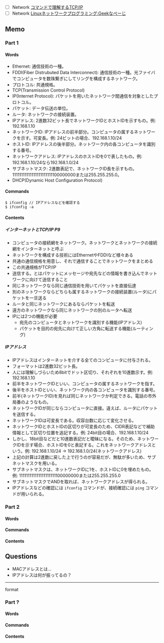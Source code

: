 - [ ] Network [コマンドで理解するTCP/IP](https://www.amazon.co.jp/%E8%A9%A6%E3%81%9B%E3%81%B0%E3%82%8F%E3%81%8B%E3%82%8B-%E3%82%B3%E3%83%9E%E3%83%B3%E3%83%89%E3%81%A7%E7%90%86%E8%A7%A3%E3%81%99%E3%82%8BTCP-IP-%E8%B1%8A%E6%B2%A2-%E8%81%A1/dp/4756151442)
- [ ] Network [Linuxネットワークプログラミング:Geekなぺーじ](http://www.geekpage.jp/programming/linux-network/)

## Memo

### Part 1

#### Words

- Ethernet: 通信技術の一種。
- FDDI(Fiber Distrubuted Data Interconnect): 通信技術の一種。光ファイバでコンピュータを数珠繋ぎにしてリングを構成するネットワーク。
- プロトコル: 共通規格。
- TCP(Transmission Control Protocol)
- IP(Internet Protocol): パケットを用いたネットワーク間通信を対象としたプロトコル。
- パケット: データ伝送の単位。
- ルータ: ネットワークの接続装置。
- IPアドレス: 2進数32ビット長でネットワークIDとホストIDを示すもの。例: 192.168.1.10
- ネットワークID: IPアドレスの前半部分。コンピュータの属するネットワークを示す。可変長。例: 24ビットの場合、192.168.1.10/24
- ホストID: IPアドレスの後半部分。ネットワーク内の各コンピュータを識別する番号。
- ネットワークアドレス: IPアドレスのホストIDを0で表したもの。例: 192.168.1.10/24なら192.168.1.0/24
- サブネットマスク: 2進数表記で、ネットワークID長を示すもの。11111111111111111111111100000000または255.255.255.0。
- DHCP(Dynamic Host Configuration Protocol)

#### Commands

```
$ ifconfig // IPアドレスなどを確認する
$ ifconfig -a
```

#### Contents

##### インターネットとTCP/IP P9

- コンピュータの接続網をネットワーク。ネットワークとネットワークの接続網をインターネットと呼ぶ
- ネットワークを構成する技術にはEthernetやFDDIなど様々ある
- 共通の通信規格を用意し、それで通信することでネットワークをまとめる
- この共通規格がTCP/IP
- 送信する。とはパケットにメッセージや宛先などの情報を書き込んでネットワークに向けて送信すること
- 同じネットワークなら同じ通信技術を用いてパケットを直接伝達
- 別のネットワークならどちらも属するネットワークの接続装置(ルータ)にパケットを一旦送る
- ルータと同じネットワークにあるならパケットを転送
- 遠方のネットワークなら同じネットワークの別のルータへ転送
- IPには2つの機能が必要
  - 宛先のコンピュータとネットワークを識別する機能(IPアドレス)
  - パケットを目的の宛先に向けて正しい方角に転送する機能(ルーティング)

##### IPアドレス

- IPアドレスはインターネットを介する全てのコンピュータに付与される。
- フォーマットは2進数32ビット長。
- 人には理解しづらいため8bitでドット区切り、それぞれを10進数示す。例: 192.168.1.10
- 前半をネットワークIDといい、コンピュータの属するネットワークを指す。
- 後半をホストIDといい、ネットワーク内の各コンピュータを識別する番号。
- 前半(ネットワークID)を見れば同じネットワークか判定できる。電話の市外局番のようなもの。
- ネットワークIDが同じならコンピュータに直接。違えば、ルータにパケットを送信する。
- ネットワークIDは可変長である。収容台数に応じて変化させる。
- ネットワークIDとホストIDの区切りが可変長のため、CIDR表記などで補助情報として区切り位置を追記する。例: 24bit目の場合、192.168.1.10/24
- しかし、18bit目などだと10進数表記だと曖昧になる。そのため、ネットワークIDを示す場合、ホストIDを0と表記する。これをネットワークアドレスという。例: 192.168.1.10/24 → 192.168.1.0/24(ネットワークアドレス)
- 上記の計算は2進数に戻した上で行うのが容易だが、無駄が多いため、サブネットマスクを用いる。
- サブネットマスクは、ネットワークIDに1を、ホストIDに0を埋めたもの。例: 111111111111111111111100000000または255.255.255.0
- サブネットマスクでANDを取れば、ネットワークアドレスが得られる。
- IPアドレスなどの確認には `ifconfig` コマンドが、接続確認には `ping` コマンドが用いられる。

### Part 2

#### Words

#### Commands

#### Contents

## Questions

- MACアドレスとは...
- IPアドレスは何が振ってるの？

- - -

format

### Part ?

#### Words

#### Commands

#### Contents


